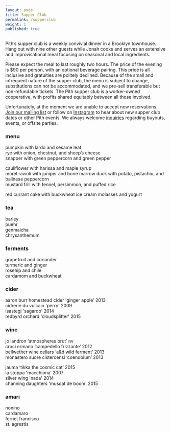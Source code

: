 ```yaml
---
layout: page
title: Supper Club
permalink: /supperclub
weight: 1
published: true
---
```

Pith’s supper club is a weekly convivial dinner in a Brooklyn townhouse. Hang out with nine other guests while Jonah cooks and serves an extensive and improvisational meal focusing on seasonal and local ingredients.

Please expect the meal to last roughly two hours. The price of the evening is $90 per person, with an optional beverage pairing. This price is all inclusive and gratuities are politely declined. Because of the small and infrequent nature of the supper club, the menu is subject to change, substitutions can not be accommodated, and we pre-sell transferable but non-refundable tickets. The Pith supper club is a worker-owned cooperative, with profits shared equitably between all those involved.

Unfortunately, at the moment we are unable to accept new reservations. [Join our mailing list](http://eepurl.com/bZ8dIf) or follow on [Instagram](http://instagram.com/pithnyc) to hear about new supper club dates or other Pith events. We always welcome [inquiries](mailto:antonio@pith.space) regarding buyouts, events, or offsite parties.

### menu
pumpkin with lardo and sesame leaf  
rye with onion, chestnut, and sheep’s cheese  
snapper with green peppercorn and green pepper  

cauliflower with harissa and maple syrup  
morel ravioli with juniper and bone marrow
duck with potato, pistachio, and balinese peppercorn  
mustard frill with fennel, persimmon, and puffed rice  

red currant cake with buckwheat ice cream
molasses and yogurt 

### tea
barley  
puehr  
genmaicha  
chrysanthemum  

### ferments
grapefruit and coriander  
turmeric and ginger  
rosehip and chile  
cardamom and buckwheat  

### cider
aaron burr homestead cider 'ginger apple' 2013  
cidrerie du vulcain 'perry' 2009  
isastegi 'sagardo' 2014  
redbyrd orchard 'cloudsplitter' 2015  

### wine
jo landron ‘atmospheres brut’ nv  
croci ermano ‘campedello frizzante’ 2012  
bellwether wine cellars ‘a&d wild ferment’ 2013  
monastero suore cistercensi ‘coenobium’ 2013  

jauma ‘tikka the cosmic cat’ 2015   
la stoppa 'macchiona’ 2007  
silver wing 'nada' 2014  
channing daughters 'muscat de boom' 2015  

### amari
nonino  
cardamaro  
fernet francisco  
st. agrestis
